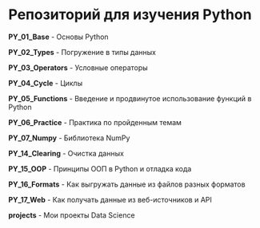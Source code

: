 # Репозиторий для изучения Python

**PY_01_Base** - Основы Python

**PY_02_Types** - Погружение в типы данных

**PY_03_Operators** - Условные операторы

**PY_04_Cycle** - Циклы

**PY_05_Functions** - Введение и продвинутое использование функций в Python

**PY_06_Practice** - Практика по пройденным темам

**PY_07_Numpy** - Библиотека NumPy

**PY_14_Сlearing** - Очистка данных

**PY_15_OOP** - Принципы ООП в Python и отладка кода

**PY_16_Formats** - Как выгружать данные из файлов разных форматов

**PY_17_Web** - Как получать данные из веб-источников и API

**projects** - Мои проекты Data Science
